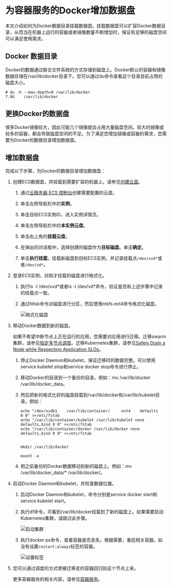 # 为容器服务的Docker增加数据盘

本文介绍如何为Docker数据目录挂载数据盘。挂载数据盘可以扩容Docker数据目录，从而当在机器上运行的容器或者镜像数量不断增加时，保证有足够的磁盘空间可以满足使用需求。

## Docker 数据目录

Docker的数据通过联合文件系统的方式存储到磁盘上。Docker默认的容器和镜像数据存储在/var/lib/docker目录下。您可以通过du命令查看这个目录目前占用的磁盘大小。

```
# du -h --max-depth=0 /var/lib/docker
7.9G    /var/lib/docker
```

## 更换Docker的数据盘

很多Docker镜像较大，因此可能几个镜像就会占用大量磁盘空间。较大的镜像或较多的容器，都会导致磁盘空间的不足。为了满足您增加镜像或容器的需求，您需要为Docker的数据目录增加数据盘。

## 增加数据盘

完成以下步骤，为Docker的数据目录增加数据盘：

1.  创建ECS数据盘，并挂载到需要扩容的机器上。请参见[创建云盘](/intl.zh-CN/块存储/云盘/创建云盘/创建云盘.md)。

    1.  通过[云服务器 ECS 控制台](https://ecs.console.aliyun.com/)创建需要配置的云盘。

    2.  单击左侧导航栏中的**实例**。

    3.  单击目标ECS实例ID，进入实例详情页。

    4.  单击左侧导航栏中的**本实例云盘**。

    5.  单击右上角的**挂载云盘**。

    6.  在弹出的对话框中，选择创建的磁盘作为**目标磁盘**。单击**确定**。

    7.  单击**执行挂载**，挂载新磁盘到目标ECS实例，并记录挂载点`/dev/xvd*`或者`/dev/vd*`。

2.  登录ECS实例，对刚才挂载的磁盘进行格式化。

    1.  执行ls -l /dev/xvd\*或者ls -l /dev/vd\*命令，验证是否和上述步骤中记录的挂载点一致。

    2.  通过fdisk命令对磁盘进行分区，然后使用mkfs.ext4命令格式化磁盘。

        ![格式化磁盘](https://static-aliyun-doc.oss-accelerate.aliyuncs.com/assets/img/zh-CN/2675659951/p38212.png)

3.  移动Docker数据到新的磁盘。

    如果不希望中断节点上正在运行的应用，您需要对应用进行迁移。迁移swarm集群，请参见[指定多节点调度](/intl.zh-CN/用户指南/应用管理/指定多节点调度.md)。迁移Kubernetes集群，请参见[Safely Drain a Node while Respecting Application SLOs](https://kubernetes.io/docs/tasks/administer-cluster/safely-drain-node/)。

    1.  停止Docker Daemon和kubelet，保证迁移时的数据完整。可以使用service kubelet stop和service docker stop命令进行停止。

    2.  移动Docker的目录到一个备份的目录。例如：mv /var/lib/docker /var/lib/docker\_data。

    3.  然后把新的格式化好的磁盘挂载到/var/lib/docker和/var/lib/kubelet目录。例如：

        ```
        echo "/dev/xvdb1    /var/lib/container/     ext4    defaults        0 0" >>/etc/fstab
        echo "/var/lib/container/kubelet /var/lib/kubelet none defaults,bind 0 0" >>/etc/fstab
        echo "/var/lib/container/docker /var/lib/docker none defaults,bind 0 0" >>/etc/fstab
        
        
        mkdir /var/lib/docker
        
        mount -a
        ```

    4.  把之前备份的Docker数据移动到新的磁盘上。例如：mv /var/lib/docker\_data/\* /var/lib/docker/。

4.  启动Docker Daemon和kubelet，并检查数据位置。

    1.  启动Docker Daemon和kubelet，命令分别是service docker start和service kubelet start。

    2.  执行df命令，可看到/var/lib/docker挂载到了新的磁盘上。如果需要启动Kubernetes集群，请跳过此步骤。

        ![启动集群](https://static-aliyun-doc.oss-accelerate.aliyuncs.com/assets/img/zh-CN/2675659951/p38133.png)

    3.  执行docker ps命令，查看容器是否丢失。根据需要，重启相关容器。如没有设置`restart:always`标签的容器。

        ![设置标签](https://static-aliyun-doc.oss-accelerate.aliyuncs.com/assets/img/zh-CN/2675659951/p38134.png)

5.  您可以通过调度的方式使被迁移走的容器回归到这个节点上来。

    更多容器服务的相关内容，请参见[容器服务](https://www.alibabacloud.com/zh/product/container-service)。


